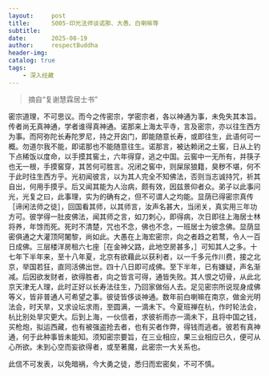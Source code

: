 ```yaml
---
layout:     post
title:      S005-印光法师谈诺那、大愚、白喇嘛等
subtitle:   
date:       2025-08-19
author:     respectBuddha
header-img: 
catalog: true
tags:
    - 深入经藏
---
```


> 摘自“复谢慧霖居士书”

密宗道理，不可思议。而今之传密宗，学密宗者，各以神通为事，未免失其本旨。传者尚无真神通，学者谁得真神通。诺那来上海太平寺，言及密宗，亦以往生西方为事。而阿弥陀长寿陀罗尼，持之开囟门，即能随意长寿，或即往生，此语何可一概。勿道尔我不能，即诺那也不能随意往生。诺那言，被达赖闭之土窖，日从上钓下点稀饭以度命，以手摸其窖土，六年得穿，逃之中国。云窖中一无所有，并筷子也无一根，手摸窖穿，其苦何可胜言。况闭之窖中，则屎尿狼籍，臭秽不堪，何不于此时往生西方乎。光初闻彼言，以为其人完全不知佛法，否则当志诚持咒，祈其自出，何用手摸乎。后又闻其能为人治病，颇有效，因兹景仰者众。弟子以此事问光，光复之曰，此事理，实为的确有之，但不可谓人之均能。显荫已得密宗真传［谛闲法师之徒］，回国看其师，以其师言，汝声名甚大，当闭关，真实用三年功方可。彼学得一肚皮佛法，闻其师之言，如刀刺心，即得病，次日即往上海居士林将养，年馀而死。死时不清楚，咒也不念，佛也不念，一班居士为彼念佛。显荫显密俱通之大灌顶阿闍黎，尚如此。大愚在上海宏密宗，向之者趋之若鹜，令人一百日成佛。三层楼洋房租六七座［在金神父路，此地空房甚多，］可知其人之多。十七年下半年来，至十八年夏，北京有欲藉此以获利者，以一千多元作川费，接之北京，举国若狂，直同活佛出世。四十八日即可成佛。至下半年，已有嫌疑，声名渐减。后因欲发财者，欲得胜者，向之皆言可得，通皆失败。其人恨之切骨，从此北京天津无人理，此时正好以长寿法往生，乃回家做俗人去。足见密宗所说现身成佛等义，皆非普通人可希望之事。彼徒皆侈谈神通。数年前白喇嘛在南京，做金光明法会，时天旱，又求设坛求雨，至圆满，一滴未下。今夏班禅在杭，作时轮法会，杭比别处旱灾更大。后到上海，一伙信者，求彼祈雨亦一滴未下，且将中国之钱，买枪炮，拟运西藏，也有被强盗抢去者，也有买者作弊，得钱而逃者。彼若有真神通，何于此种事皆未能知。须知密宗要旨，在三业相应，果三业相应已久，便可从心所欲。未到心空而妄欲得者，或至著魔，此密宗一大关系也。

此信不可发表，以免暗祸，今大勇之徒，悉归而宏密矣，不可不慎。